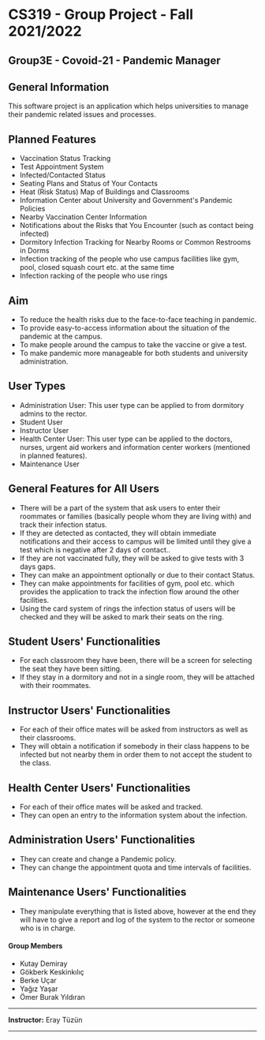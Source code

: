 # CS319 - Group Project - Fall 2021/2022

## Group3E - Covoid-21 - Pandemic Manager

## General Information
This software project is an application which helps universities to manage their pandemic related issues and processes.

## Planned Features
- Vaccination Status Tracking
- Test Appointment System
- Infected/Contacted Status
- Seating Plans and Status of Your Contacts
- Heat (Risk Status) Map of Buildings and Classrooms
- Information Center about University and Government's Pandemic Policies
- Nearby Vaccination Center Information
- Notifications about the Risks that You Encounter (such as contact being infected)
- Dormitory Infection Tracking for Nearby Rooms or Common Restrooms in Dorms
- Infection tracking of the people who use campus facilities like gym, pool, closed squash court etc. at the same time
- Infection racking of the people who use rings

## Aim
- To reduce the health risks due to the face-to-face teaching in pandemic.
- To provide easy-to-access information about the situation of the pandemic at the campus.
- To make people around the campus to take the vaccine or give a test.
- To make pandemic more manageable for both students and university administration.

## User Types
- Administration User: This user type can be applied to from dormitory admins to the rector.
- Student User
- Instructor User
- Health Center User: This user type can be applied to the doctors, nurses, urgent aid workers and information center workers (mentioned in planned features).
- Maintenance User

## General Features for All Users
- There will be a part of the system that ask users to enter their roommates or families (basically people whom they are living with) and track their infection status.
- If they are detected as contacted, they will obtain immediate notifications and their access to campus will be limited until they give a test which is negative after 2 days of contact..
- If they are not vaccinated fully, they will be asked to give tests with 3 days gaps.
- They can make an appointment optionally or due to their contact Status.
- They can make appointments for facilities of gym, pool etc. which provides the application to track the infection flow around the other facilities.
- Using the card system of rings the infection status of users will be checked and they will be asked to mark their seats on the ring.


## Student Users' Functionalities
- For each classroom they have been, there will be a screen for selecting the seat they have been sitting.
- If they stay in a dormitory and not in a single room, they will be attached with their roommates.

## Instructor Users' Functionalities
- For each of their office mates will be asked from instructors as well as their classrooms.
- They will obtain a notification if somebody in their class happens to be infected but not nearby them in order them to not accept the student to the class.

## Health Center Users' Functionalities
- For each of their office mates will be asked and tracked.
- They can open an entry to the information system about the infection.

## Administration Users' Functionalities
- They can create and change a Pandemic policy.
- They can change the appointment quota and time intervals of facilities.

## Maintenance Users' Functionalities
- They manipulate everything that is listed above, however at the end they will have to give a report and log of the system to the rector or someone who is in charge.

#### Group Members
- Kutay Demiray
- Gökberk Keskinkılıç
- Berke Uçar
- Yağız Yaşar
- Ömer Burak Yıldıran

****
**Instructor:** Eray Tüzün
****
